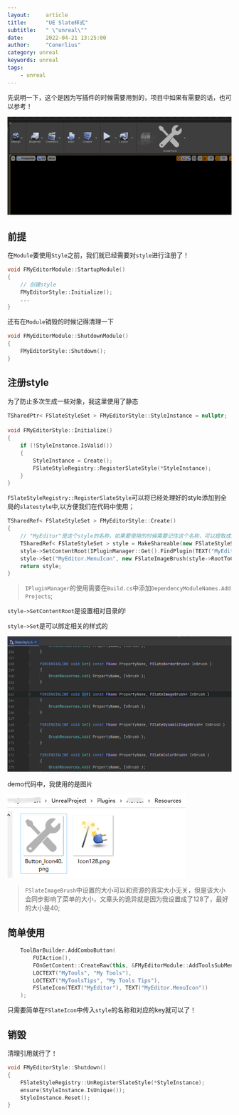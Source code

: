 ```yaml
---
layout:     article
title:      "UE Slate样式"
subtitle:   " \"unreal\""
date:       2022-04-21 13:25:00
author:     "Conerlius"
category: unreal
keywords: unreal
tags:
    - unreal
---
```


先说明一下，这个是因为写插件的时候需要用到的，项目中如果有需要的话，也可以参考！

![png](/images/computer/game/ue/plugin_icon/1.png)

## 前提

在`Module`要使用`Style`之前，我们就已经需要对`style`进行注册了！

```c++
void FMyEditorModule::StartupModule()
{
	// 创建style
	FMyEditorStyle::Initialize();
    ...
}
```

还有在`Module`销毁的时候记得清理一下

```c++
void FMyEditorModule::ShutdownModule()
{
	FMyEditorStyle::Shutdown();
}
```

## 注册style

为了防止多次生成一些对象，我这里使用了静态

```c++
TSharedPtr< FSlateStyleSet > FMyEditorStyle::StyleInstance = nullptr;

void FMyEditorStyle::Initialize()
{
	if (!StyleInstance.IsValid())
	{
		StyleInstance = Create();
		FSlateStyleRegistry::RegisterSlateStyle(*StyleInstance);
	}
}
```

`FSlateStyleRegistry::RegisterSlateStyle`可以将已经处理好的style添加到全局的`slatestyle`中,以方便我们在代码中使用；

```c++
TSharedRef< FSlateStyleSet > FMyEditorStyle::Create()
{
    // "MyEditor"是这个style的名称，如果要使用的时候需要记住这个名称，可以提取成成员方法，我偷懒，就不说了
	TSharedRef< FSlateStyleSet > style = MakeShareable(new FSlateStyleSet("MyEditor"));
	style->SetContentRoot(IPluginManager::Get().FindPlugin(TEXT("MyEditor"))->GetBaseDir() / TEXT("Resources"));
	style->Set("MyEditor.MenuIcon", new FSlateImageBrush(style->RootToContentDir("Button_Icon40", TEXT(".png")), FVector2D(128,128)));
	return style;
}
```
> `IPluginManager`的使用需要在`Build.cs`中添加`DependencyModuleNames.Add` `Projects`;

`style->SetContentRoot`是设置相对目录的!

`style->Set`是可以绑定相关的样式的

![png](/images/computer/game/ue/plugin_icon/2.png)

demo代码中，我使用的是图片

![png](/images/computer/game/ue/plugin_icon/3.png)

> `FSlateImageBrush`中设置的大小可以和资源的真实大小无关，但是该大小会同步影响了菜单的大小，文章头的诡异就是因为我设置成了$128$了，最好的大小是$40$;

## 简单使用

```c++
    ToolBarBuilder.AddComboButton(
		FUIAction(),
		FOnGetContent::CreateRaw(this, &FMyEditorModule::AddToolsSubMenu),
		LOCTEXT("MyTools", "My Tools"),
		LOCTEXT("MyToolsTips", "My Tools Tips"),
		FSlateIcon(TEXT("MyEditor"), TEXT("MyEditor.MenuIcon"))
	);
```

只需要简单在`FSlateIcon`中传入`style`的名称和对应的key就可以了！

## 销毁

清理引用就行了！

```c++
void FMyEditorStyle::Shutdown()
{
	FSlateStyleRegistry::UnRegisterSlateStyle(*StyleInstance);
	ensure(StyleInstance.IsUnique());
	StyleInstance.Reset();
}
```